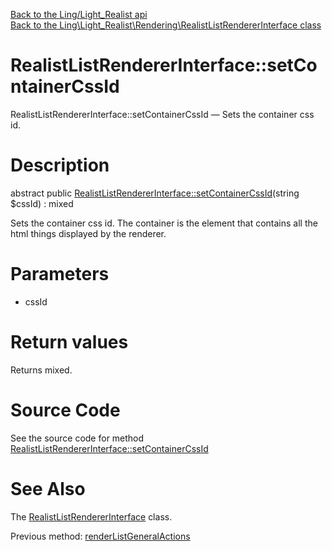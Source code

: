 [Back to the Ling/Light_Realist api](https://github.com/lingtalfi/Light_Realist/blob/master/doc/api/Ling/Light_Realist.md)<br>
[Back to the Ling\Light_Realist\Rendering\RealistListRendererInterface class](https://github.com/lingtalfi/Light_Realist/blob/master/doc/api/Ling/Light_Realist/Rendering/RealistListRendererInterface.md)


RealistListRendererInterface::setContainerCssId
================



RealistListRendererInterface::setContainerCssId — Sets the container css id.




Description
================


abstract public [RealistListRendererInterface::setContainerCssId](https://github.com/lingtalfi/Light_Realist/blob/master/doc/api/Ling/Light_Realist/Rendering/RealistListRendererInterface/setContainerCssId.md)(string $cssId) : mixed




Sets the container css id.
The container is the element that contains all the html things displayed by the renderer.




Parameters
================


- cssId

    


Return values
================

Returns mixed.








Source Code
===========
See the source code for method [RealistListRendererInterface::setContainerCssId](https://github.com/lingtalfi/Light_Realist/blob/master/Rendering/RealistListRendererInterface.php#L55-L55)


See Also
================

The [RealistListRendererInterface](https://github.com/lingtalfi/Light_Realist/blob/master/doc/api/Ling/Light_Realist/Rendering/RealistListRendererInterface.md) class.

Previous method: [renderListGeneralActions](https://github.com/lingtalfi/Light_Realist/blob/master/doc/api/Ling/Light_Realist/Rendering/RealistListRendererInterface/renderListGeneralActions.md)<br>

